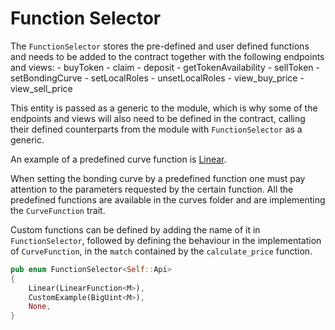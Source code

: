 # Function Selector 

The `FunctionSelector` stores the pre-defined and user defined functions and needs to be added to the contract together with the following endpoints and views:
	- buyToken
	- claim
	- deposit
	- getTokenAvailability
	- sellToken
	- setBondingCurve
	- setLocalRoles
	- unsetLocalRoles
	- view_buy_price
	- view_sell_price

This entity is passed as a generic to the module, which is why some of the endpoints and views will also need to be defined in the contract, calling their defined counterparts from the module with `FunctionSelector` as a generic.

An example of a predefined curve function is [Linear](linear.md).

When setting the bonding curve by a predefined function one must pay attention to the parameters requested by the certain function. All the predefined functions are available in the curves folder and are implementing the `CurveFunction` trait.

Custom functions can be defined by adding the name of it in `FunctionSelector`, followed by defining the behaviour in the implementation of `CurveFunction`, in the `match` contained by the `calculate_price` function.

```rust
pub enum FunctionSelector<Self::Api>
{
	Linear(LinearFunction<M>),
	CustomExample(BigUint<M>),
	None,
}
```
